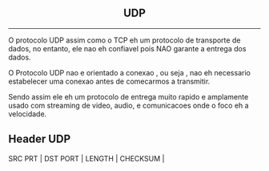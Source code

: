 <h2 align="center">UDP</h2>
<hr>



O protocolo UDP assim como o TCP eh um protocolo de transporte de dados, no entanto, ele nao eh confiavel pois NAO garante a entrega dos dados.

O Protocolo UDP nao e orientado a conexao , ou seja , nao eh necessario estabelecer uma conexao antes de comecarmos a transmitir.

Sendo assim ele eh um protocolo de entrega muito rapido e amplamente usado com streaming de video, audio, e comunicacoes onde o foco eh a velocidade.

## Header UDP

SRC PRT | DST PORT |
LENGTH  | CHECKSUM |

